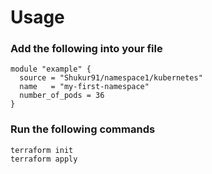 # Usage

### Add the following into your file
```
module "example" {
  source = "Shukur91/namespace1/kubernetes"
  name   = "my-first-namespace"
  number_of_pods = 36
}
```
### Run the following commands
```
terraform init
terraform apply
```